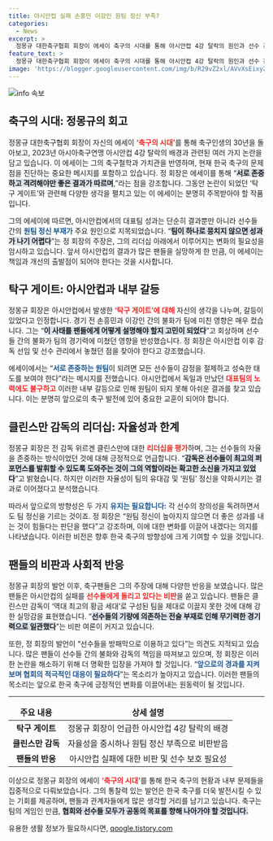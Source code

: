 ```yaml
---
title: 아시안컵 실패 손흥민 이강인 원팀 정신 부족?
categories:
  - News
excerpt: >
  정몽규 대한축구협회 회장이 에세이 축구의 시대를 통해 아시안컵 4강 탈락의 원인과 선수 간 갈등을 고백했다. 그는 선수들의 원팀 정신 부족을 강조하며, 감독 선임 논란에 의혹의 화살을 돌렸다.
feature_text: >
  정몽규 대한축구협회 회장이 에세이 축구의 시대를 통해 아시안컵 4강 탈락의 원인과 선수 간 갈등을 고백했다. 그는 선수들의 원팀 정신 부족을 강조하며, 감독 선임 논란에 의혹의 화살을 돌렸다.
image: 'https://blogger.googleusercontent.com/img/b/R29vZ2xl/AVvXsEixyZcFfHzMRdzZMjFBmAUKJYCLCGyLL1o632UiGVXcaFdKo_bkvkuCioo0uUKlGfBVcT3P84aROyZIXSBEx3Aw5nCQ3pTgDom1WDC4m8eifvWiAmWEEVb4x6G_l8C0QH225ldMjyaFvpxGEBGNO37VmDTDMHGhJPq73UglMfDca1-0aw/s1600/blogspot.png'
---
```


<p><img src="https://blogger.googleusercontent.com/img/b/R29vZ2xl/AVvXsEixyZcFfHzMRdzZMjFBmAUKJYCLCGyLL1o632UiGVXcaFdKo_bkvkuCioo0uUKlGfBVcT3P84aROyZIXSBEx3Aw5nCQ3pTgDom1WDC4m8eifvWiAmWEEVb4x6G_l8C0QH225ldMjyaFvpxGEBGNO37VmDTDMHGhJPq73UglMfDca1-0aw/s1600/blogspot.png" alt="info 속보" /></p>

<h2 data-ke-size="size26">축구의 시대: 정몽규의 회고</h2>

<p data-ke-size="size16">정몽규 대한축구협회 회장이 자신의 에세이 <b><span style="color: #ee2323;">‘축구의 시대’</span></b>를 통해 축구인생의 30년을 돌아보고, 2023년 아시아축구연맹 아시안컵 4강 탈락의 배경과 관련된 여러 가지 논란을 담고 있습니다. 이 에세이는 그의 축구철학과 가치관을 반영하며, 현재 한국 축구의 문제점을 진단하는 중요한 메시지를 포함하고 있습니다. 정 회장은 에세이를 통해 “<b><span style="background-color: #21538527;">서로 존중하고 격려해야만 좋은 결과가 따르며</span></b>,”라는 점을 강조합니다. 그동안 논란이 되었던 ‘탁구 게이트’와 관련해 다양한 생각을 펼치고 있는 이 에세이는 분명히 주목받아야 할 작품입니다.</p>

<p data-ke-size="size16">그의 에세이에 따르면, 아시안컵에서의 대표팀 성과는 단순히 결과뿐만 아니라 선수들 간의 <b><span style="color: #1a5490;">원팀 정신 부재가</span></b> 주요 원인으로 지목되었습니다. “<b><span style="background-color: #21538527;">팀이 하나로 뭉치지 않으면 성과가 나기 어렵다</span></b>”는 정 회장의 주장은, 그의 리더십 아래에서 이루어지는 변화의 필요성을 암시하고 있습니다. 앞서 아시안컵의 결과가 많은 팬들을 실망하게 한 만큼, 이 에세이는 책임과 개선의 출발점이 되어야 한다는 것을 시사합니다.</p>

<h2 data-ke-size="size26">탁구 게이트: 아시안컵과 내부 갈등</h2>

<p data-ke-size="size16">정몽규 회장은 아시안컵에서 발생한 <b><span style="color: #ee2323;">‘탁구 게이트’에 대해</span></b> 자신의 생각을 나누며, 갈등이 있었다고 인정합니다. 경기 전 손흥민과 이강인 간의 불화가 팀에 미친 영향은 매우 컸습니다. 그는 “<b><span style="background-color: #21538527;">이 사태를 팬들에게 어떻게 설명해야 할지 고민이 되었다</span></b>”고 회상하며 선수들 간의 불화가 팀의 경기력에 미쳤던 영향을 반성했습니다. 정 회장은 아시안컵 이후 감독 선임 및 선수 관리에서 놓쳤던 점을 찾아야 한다고 강조했습니다.</p>

<p data-ke-size="size16">에세이에서는 “<b><span style="color: #1a5490;">서로 존중하는 원팀</span></b>이 되려면 모든 선수들이 감정을 절제하고 성숙한 태도를 보여야 한다”라는 메시지를 전했습니다. 아시안컵에서 독일과 만났던 <b><span style="color: #ee2323;">대표팀의 노력에도 불구하고</span></b> 이러한 내부 갈등으로 인해 원팀이 되지 못해 아쉬운 결과를 찾고 있습니다. 이는 분명히 앞으로의 축구 발전에 있어 중요한 교훈이 되어야 합니다.</p>

<h2 data-ke-size="size26">클린스만 감독의 리더십: 자율성과 한계</h2>

<p data-ke-size="size16">정몽규 회장은 전 감독 위르겐 클린스만에 대한 <b><span style="color: #ee2323;">리더십을 평가</span></b>하며, 그는 선수들의 자율을 존중하는 방식이었던 것에 대해 긍정적으로 언급합니다. “<b><span style="background-color: #21538527;">감독은 선수들이 최고의 퍼포먼스를 발휘할 수 있도록 도와주는 것이 그의 역할이라는 확고한 소신을 가지고 있었다</span></b>”고 밝혔습니다. 하지만 이러한 자율성이 팀의 유대감 및 ‘원팀’ 정신을 약화시키는 결과로 이어졌다고 분석했습니다.</p>

<p data-ke-size="size16">따라서 앞으로의 방향성은 두 가지 <b><span style="color: #1a5490;">유지는 필요합니다:</span></b> 각 선수의 창의성을 독려하면서도 팀 정신을 기르는 것이죠. 정 회장은 “원팀 정신이 높아지지 않으면 더 좋은 성과를 내는 것이 힘들다는 판단을 했다”고 강조하며, 이에 대한 변화를 이끌어 내겠다는 의지를 나타냈습니다. 이러한 비전은 향후 한국 축구의 방향성에 크게 기여할 수 있을 것입니다.</p>

<h2 data-ke-size="size26">팬들의 비판과 사회적 반응</h2>

<p data-ke-size="size16">정몽규 회장의 발언 이후, 축구팬들은 그의 주장에 대해 다양한 반응을 보였습니다. 많은 팬들은 아시안컵의 실패를 <b><span style="color: #ee2323;">선수들에게 돌리고 있다는 비판</span></b>을 쏟고 있습니다. 팬들은 클린스만 감독이 ‘역대 최고의 황금 세대’로 구성된 팀을 제대로 이끌지 못한 것에 대해 강한 실망감을 표현했습니다. “<b><span style="background-color: #21538527;">선수들의 기량에 의존하는 전술 부재로 인해 무기력한 경기력으로 일관했다</span></b>”는 비판 여론이 커지고 있습니다.</p>

<p data-ke-size="size16">또한, 정 회장의 발언이 “선수들을 방패막으로 이용하고 있다”는 의견도 지적되고 있습니다. 많은 팬들이 선수들 간의 불화와 감독의 책임을 따져보고 있으며, 정 회장은 이러한 논란을 해소하기 위해 더 명확한 입장을 가져야 할 것입니다. “<b><span style="color: #1a5490;">앞으로의 경과를 지켜보며 협회의 적극적인 대응이 필요하다</span></b>”는 목소리가 높아지고 있습니다. 이러한 팬들의 목소리는 앞으로 한국 축구에 긍정적인 변화를 이끌어내는 원동력이 될 것입니다.</p>

<hr />

<table style="width: 100%; border-collapse: collapse;">
    <thead>
        <tr>
            <td style="text-align: center; height: 17px;"><b>주요 내용</b></td>
            <td style="text-align: center; height: 17px;"><b>상세 설명</b></td>
        </tr>
    </thead>
    <tbody>
        <tr>
            <td style="text-align: center; height: 17px;"><b>탁구 게이트</b></td>
            <td style="text-align: center; height: 17px;">정몽규 회장이 언급한 아시안컵 4강 탈락의 배경</td>
        </tr>
        <tr>
            <td style="text-align: center; height: 17px;"><b>클린스만 감독</b></td>
            <td style="text-align: center; height: 17px;">자율성을 중시하나 원팀 정신 부족으로 비판받음</td>
        </tr>
        <tr>
            <td style="text-align: center; height: 17px;"><b>팬들의 반응</b></td>
            <td style="text-align: center; height: 17px;">아시안컵 실패에 대한 비판 및 선수 보호 필요성</td>
        </tr>
    </tbody>
</table>

<p data-ke-size="size16">이상으로 정몽규 회장의 에세이 <b><span style="color: #ee2323;">‘축구의 시대’</span></b>를 통해 한국 축구의 현황과 내부 문제들을 집중적으로 다뤄보았습니다. 그의 통찰력 있는 발언은 한국 축구를 더욱 발전시킬 수 있는 기회를 제공하며, 팬들과 관계자들에게 많은 생각할 거리를 남기고 있습니다. 축구는 팀의 게임인 만큼, <b><span style="background-color: #21538527;">협회와 선수들 모두가 공동의 목표를 향해 나아가야 할 것입니다.</span></b></p>
유용한 생활 정보가 필요하시다면, <a href="https://qoogle.tistory.com" rel="dofollow">qoogle.tistory.com</a>


